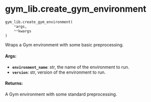 <div itemscope itemtype="http://developers.google.com/ReferenceObject">
<meta itemprop="name" content="gym_lib.create_gym_environment" />
<meta itemprop="path" content="Stable" />
</div>

# gym_lib.create_gym_environment

```python
gym_lib.create_gym_environment(
    *args,
    **kwargs
)
```

Wraps a Gym environment with some basic preprocessing.

#### Args:

*   <b>`environment_name`</b>: str, the name of the environment to run.
*   <b>`version`</b>: str, version of the environment to run.

#### Returns:

A Gym environment with some standard preprocessing.
